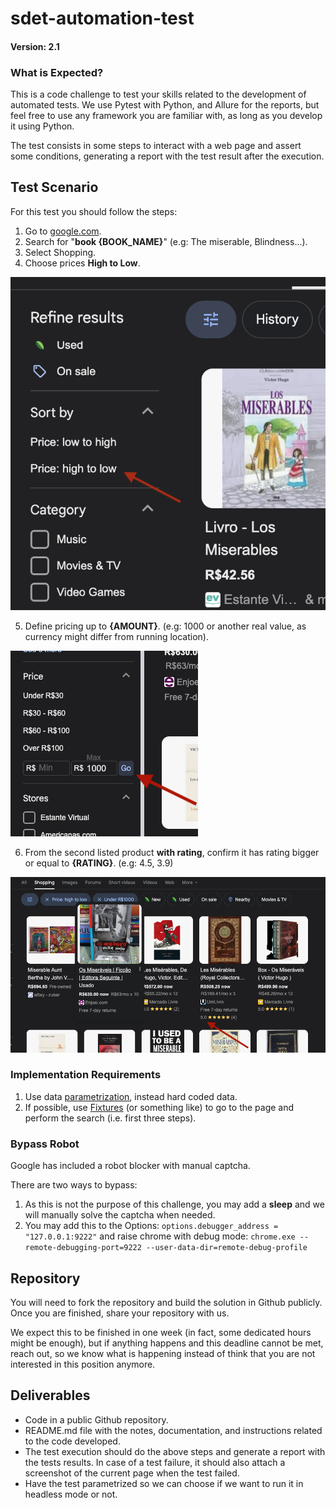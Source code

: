 # sdet-automation-test
#### Version: 2.1

### What is Expected?
This is a code challenge to test your skills related to the development of automated tests. We use Pytest with Python, 
and Allure for the reports, but feel free to use any framework you are familiar with, as long as you develop it using 
Python.

The test consists in some steps to interact with a web page and assert some conditions, generating a report with the
test result after the execution.

## Test Scenario

For this test you should follow the steps:
1. Go to [google.com](https://www.google.com).
2. Search for "**book {BOOK_NAME}**" (e.g: The miserable, Blindness...).
3. Select Shopping.
4. Choose prices **High to Low**.

![](./imgs/1.png)

5. Define pricing up to **{AMOUNT}**. (e.g: 1000 or another real value, as currency might differ from running location).

![](./imgs/2.png)

6. From the second listed product **with rating**, confirm it has rating bigger or equal to **{RATING}**. (e.g: 4.5, 3.9)

![](./imgs/3.png)

### Implementation Requirements
1. Use data [parametrization](https://docs.pytest.org/en/stable/example/parametrize.html), instead hard coded data.
2. If possible, use [Fixtures](https://docs.pytest.org/en/stable/how-to/fixtures.html) (or something like) to go to the
page and perform the search (i.e. first three steps).

### Bypass Robot
Google has included a robot blocker with manual captcha.

There are two ways to bypass:
1. As this is not the purpose of this challenge, you may add a **sleep** and we will manually solve the captcha
when needed.
2. You may add this to the Options: ``options.debugger_address = "127.0.0.1:9222"`` and raise chrome with debug mode:
``chrome.exe --remote-debugging-port=9222 --user-data-dir=remote-debug-profile``

## Repository
You will need to fork the repository and build the solution in Github publicly. Once you are finished, share your
repository with us. 

We expect this to be finished in one week  (in fact, some dedicated hours might be enough), but if anything happens
and this deadline cannot be met, reach out, so we know what is happening instead of think that you are not interested
in this position anymore.

## Deliverables
* Code in a public Github repository.
* README.md file with the notes, documentation, and instructions related to the code developed.
* The test execution should do the above steps and generate a report with the tests results. In case of a test failure,
it should also attach a screenshot of the current page when the test failed.
* Have the test parametrized so we can choose if we want to run it in headless mode or not.
